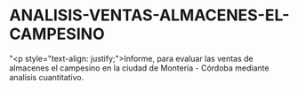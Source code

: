 # ANALISIS-VENTAS-ALMACENES-EL-CAMPESINO

"<p style=\"text-align: justify;\">Informe, para evaluar las ventas de almacenes el campesino en la ciudad de Montería - Córdoba mediante analisis cuantitativo.</p>

